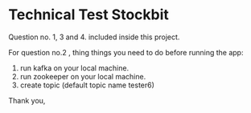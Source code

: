 # Technical Test Stockbit

Question no. 1, 3 and 4. included inside this project.

For question no.2 , thing things you need to do before running the app:
1. run kafka on your local machine.
2. run zookeeper on your local machine.
3. create topic (default topic name tester6)

Thank you,
